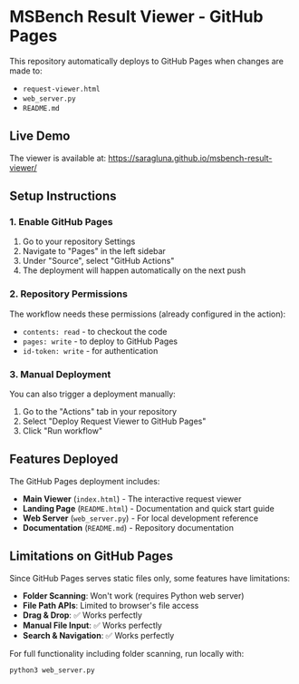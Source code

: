 # MSBench Result Viewer - GitHub Pages

This repository automatically deploys to GitHub Pages when changes are made to:
- `request-viewer.html`
- `web_server.py` 
- `README.md`

## Live Demo
The viewer is available at: https://saragluna.github.io/msbench-result-viewer/

## Setup Instructions

### 1. Enable GitHub Pages
1. Go to your repository Settings
2. Navigate to "Pages" in the left sidebar
3. Under "Source", select "GitHub Actions"
4. The deployment will happen automatically on the next push

### 2. Repository Permissions
The workflow needs these permissions (already configured in the action):
- `contents: read` - to checkout the code
- `pages: write` - to deploy to GitHub Pages
- `id-token: write` - for authentication

### 3. Manual Deployment
You can also trigger a deployment manually:
1. Go to the "Actions" tab in your repository
2. Select "Deploy Request Viewer to GitHub Pages"
3. Click "Run workflow"

## Features Deployed

The GitHub Pages deployment includes:
- **Main Viewer** (`index.html`) - The interactive request viewer
- **Landing Page** (`README.html`) - Documentation and quick start guide
- **Web Server** (`web_server.py`) - For local development reference
- **Documentation** (`README.md`) - Repository documentation

## Limitations on GitHub Pages

Since GitHub Pages serves static files only, some features have limitations:
- **Folder Scanning**: Won't work (requires Python web server)
- **File Path APIs**: Limited to browser's file access
- **Drag & Drop**: ✅ Works perfectly
- **Manual File Input**: ✅ Works perfectly
- **Search & Navigation**: ✅ Works perfectly

For full functionality including folder scanning, run locally with:
```bash
python3 web_server.py
```
